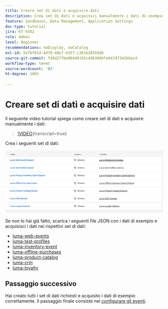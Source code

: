 ```yaml
---
title: Creare set di dati e acquisire dati
description: Crea set di dati e acquissci manualmente i dati di esempio.
feature: Sandboxes, Data Management, Application Settings
doc-type: tutorial
jira: KT-9382
role: Admin
level: Beginner
recommendations: noDisplay, noCatalog
exl-id: 5e7bf81d-4d70-48ef-b357-c361b28359db
source-git-commit: fd9d277be00449155c49b3809fe647d7342b6acd
workflow-type: tm+mt
source-wordcount: '93'
ht-degree: 100%

---
```


# Creare set di dati e acquisire dati

Il seguente video tutorial spiega come creare set di dati e acquisire manualmente i dati:

>[!VIDEO](https://video.tv.adobe.com/v/334293?quality=12&learn=on){transcript=true}

Crea i seguenti set di dati:

![Creare set di dati](/help/tutorial-configure-a-training-sandbox/assets/datasets.png)

Se non lo hai già fatto, scarica i seguenti file JSON con i dati di esempio e acquisisci i dati nei rispettivi set di dati:

* [luma-web-events](/help/tutorial-configure-a-training-sandbox/assets/luma-data/luma-web-events.json)
* [luma-test-profiles](/help/tutorial-configure-a-training-sandbox/assets/luma-data/luma-test-profiles.json)
* [luma-inventory-event](/help/tutorial-configure-a-training-sandbox/assets/luma-data/luma-inventory-events.json)
* [luma-offline-purchases](/help/tutorial-configure-a-training-sandbox/assets/luma-data/luma-offline-purchases.json)
* [luma-product-catalog](/help/tutorial-configure-a-training-sandbox/assets/luma-data/luma-product-catalog.json)
* [luma-crm](/help/tutorial-configure-a-training-sandbox/assets/luma-data/luma-crm.json)
* [luma-loyalty](/help/tutorial-configure-a-training-sandbox/assets/luma-data/luma-loyalty.json)


## Passaggio successivo

Hai creato tutti i set di dati richiesti e acquisito i dati di esempio correttamente. Il passaggio finale consiste nel [configurare gli eventi](/help/tutorial-configure-a-training-sandbox/configure-events.md).
